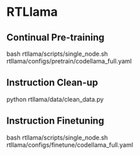 # RTLlama

## Continual Pre-training
bash rtllama/scripts/single_node.sh rtllama/configs/pretrain/codellama_full.yaml

## Instruction Clean-up
python rtllama/data/clean_data.py

## Instruction Finetuning
bash rtllama/scripts/single_node.sh rtllama/configs/finetune/codellama_full.yaml
